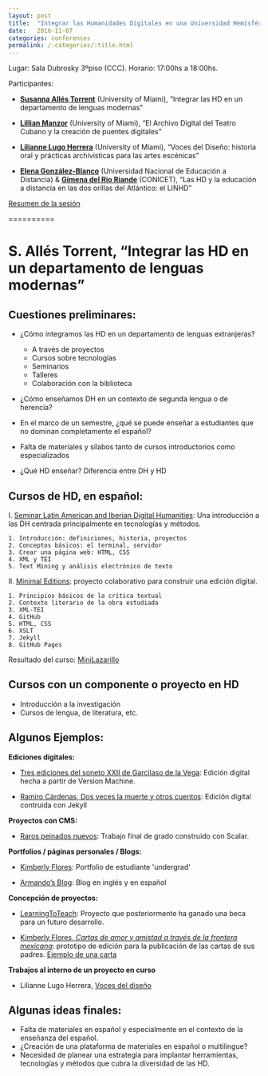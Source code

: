 ```yaml
---
layout: post
title:  "Integrar las Humanidades Digitales en una Universidad Hemísférica"
date:   2016-11-07
categories: conferences
permalink: /:categories/:title.html
---
```


Lugar: Sala Dubrosky 3ºpiso (CCC). Horario: 17:00hs a 18:00hs.

Participantes:

* [**Susanna Allés Torrent**][Alles] (University of Miami), “Integrar las HD en un departamento de lenguas modernas”

* [**Lillian Manzor**][Manzor] (University of Miami), “El Archivo Digital del Teatro Cubano y la creación de puentes digitales”

* [**Lilianne Lugo Herrera**][Lugo] (University of Miami), “Voces del Diseño: historia oral y prácticas archivísticas para las artes escénicas”

* [**Elena González-Blanco**][Gonzalez] (Universidad Nacional de Educación a Distancia) & [**Gimena del Rio Riande**][Del Rio] (CONICET), “Las HD y la educación a distancia en las dos orillas del Atlántico: el LINHD”

[Resumen de la sesión][Resumen]

==========

# S. Allés Torrent, “Integrar las HD en un departamento de lenguas modernas”


## Cuestiones preliminares:

* ¿Cómo integramos las HD en un departamento de lenguas extranjeras?
	* A través de proyectos
	* Cursos sobre tecnologías 
	* Seminarios
	* Talleres 
	* Colaboración con la biblioteca
	
* ¿Cómo enseñamos DH en un contexto de segunda lengua o de herencia?
* En el marco de un semestre, ¿qué se puede enseñar a estudiantes que no dominan completamente el español?
* Falta de materiales y sílabos tanto de cursos introductorios como especializados  
* ¿Qué HD enseñar? Diferencia entre DH y HD
 

## Cursos de HD, en español:

I. [Seminar Latin American and Iberian Digital Humanities](/materials/syllabi/DHSeminar.html): Una introducción a las DH centrada principalmente en tecnologías y métodos. 

	1. Introducción: definiciones, historia, proyectos
	2. Conceptos básicos: el terminal, servidor
	3. Crear una página web: HTML, CSS
	4. XML y TEI
	5. Text Mining y análisis electrónico de texto

II. [Minimal Editions](/materials/syllabi/MinimalEditions.html): proyecto colaborativo para construir una edición digital. 

	1. Principios básicos de la crítica textual
	2. Contexto literario de la obra estudiada
	3. XML-TEI
	4. GitHub
	5. HTML, CSS
	6. XSLT
	7. Jekyll
	8. GitHub Pages 

Resultado del curso: [MiniLazarillo](http://minilazarillo.github.io/)

## Cursos con un componente o proyecto en HD
 
* Introducción a la investigación
* Cursos de lengua, de literatura, etc. 


## Algunos Ejemplos: 

**Ediciones digitales:**

* [Tres ediciones del soneto XXII de Garcilaso de la Vega](http://dh-laic.com/undergraduate/Fall2014/Ferracci/index.html): Edición digital hecha a partir de Version Machine. 

* [Ramiro Cárdenas, Dos veces la muerte y otros cuentos](http://graduate.dh-laic.com/Cadena/): Edición digital contruida con Jekyll 

**Proyectos con CMS:**

* [Raros peinados nuevos](http://scalar.usc.edu/works/raros-peinados-nuevos/index): Trabajo final de grado construido con Scalar.

**Portfolios / páginas personales / Blogs:** 

* [Kimberly Flores](http://kimberlyflores.github.io/): Portfolio de estudiante 'undergrad'

* [Armando’s Blog](http://www.columbia.edu/~ajl2217/): Blog en inglés y en español

**Concepción de proyectos:** 

* [LearningToTeach](http://learningtoteach.github.io/): Proyecto que posteriormente ha ganado una beca para un futuro desarrollo. 

* [Kimberly Flores, *Cartas de amor y amistad a través de la frontera mexicana*](http://kimberlyflores.github.io/kimberlyflores.github.io/CARTAS/): prototipo de edición para la publicación de las cartas de sus padres. [Ejemplo de una carta](http://kimberlyflores.github.io/kimberlyflores.github.io/CARTAS/carta_1.html)

**Trabajos al interno de un proyecto en curso**

* Lilianne Lugo Herrera, [Voces del diseño](http://teatrocubano.org/digitalobjects/collection/cta0058)

## Algunas ideas finales: 

* Falta de materiales en español y especialmente en el contexto de la enseñanza del español. 
* ¿Creación de una plataforma de materiales en español o  multilingue? 
* Necesidad de planear una estrategia para implantar herramientas, tecnologías y métodos que cubra la diversidad de las HD.


[Alles]: http://www.as.miami.edu/mll/people/faculty/dr-susanna-alles-torrent/ 
[Del Rio]: http://linhd.uned.es/gimenadelrio/
[Gonzalez]: http://portal.uned.es/portal/page?_pageid=93,24222657&_dad=portal&_schema=PORTAL
[Lugo]: http://www.as.miami.edu/mll/people/graduate-students/
[Manzor]: http://www.as.miami.edu/mll/people/faculty/dr-lillian-manzor-/
[Resumen]: http://www.aacademica.org/aahd.congreso/tabs/program?session=79&block=12&vs=128

